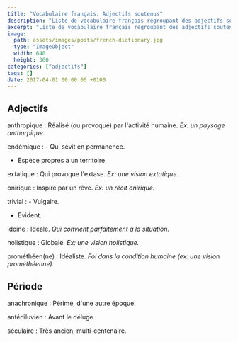```yaml
---
title: "Vocabulaire français: Adjectifs soutenus"
description: "Liste de vocabulaire français regroupant des adjectifs soutenus relativement courant."
excerpt: "Liste de vocabulaire français regroupant des adjectifs soutenus relativement courant."
image:
  path: assets/images/posts/french-dictionary.jpg
  type: "ImageObject"
  width: 640
  height: 360
categories: ["adjectifs"]
tags: []
date: 2017-04-01 00:00:00 +0100
---
```


## Adjectifs

anthropique
: Réalisé (ou provoqué) par l'activité humaine.
*Ex: un paysage anthorpique.*

endémique
: - Qui sévit en permanence.
  - Espèce propres à un territoire.

extatique
: Qui provoque l'extase.
*Ex: une vision extatique.*

onirique
: Inspiré par un rêve.
*Ex: un récit onirique.*

trivial
: - Vulgaire.
  - Evident.

idoine
: Idéale.
*Qui convient parfaitement à la situation.*

holistique
: Globale.
*Ex: une vision holistique.*

prométhéen(ne)
: Idéaliste.
*Foi dans la condition humaine (ex: une vision prométhéenne).*


## Période

anachronique
: Périmé, d'une autre époque.

antédiluvien
: Avant le déluge.

séculaire
: Très ancien, multi-centenaire.
